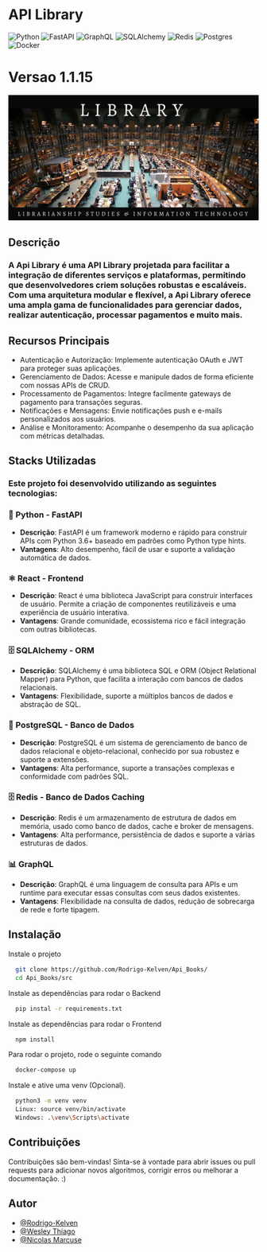 
# API Library
![Python](https://img.shields.io/badge/python-3670A0?style=for-the-badge&logo=python&logoColor=ffdd54) 
![FastAPI](https://img.shields.io/badge/FastAPI-%23FF4F00.svg?style=for-the-badge&logo=fastapi&logoColor=white)
![GraphQL](https://img.shields.io/badge/GraphQL-%23E10098.svg?style=for-the-badge&logo=graphql&logoColor=white)
![SQLAlchemy](https://img.shields.io/badge/SQLAlchemy-%23C72C41.svg?style=for-the-badge&logo=sqlalchemy&logoColor=white)
![Redis](https://img.shields.io/badge/redis-%23DD0031.svg?style=for-the-badge&logo=redis&logoColor=white) 
![Postgres](https://img.shields.io/badge/postgres-%23316192.svg?style=for-the-badge&logo=postgresql&logoColor=white) 
![Docker](https://img.shields.io/badge/docker-%230db7ed.svg?style=for-the-badge&logo=docker&logoColor=white) 

# Versao 1.1.15

![Minha Imagem](images/Library.png)

## Descrição

### A Api Library  é uma API Library projetada para facilitar a integração de diferentes serviços e plataformas, permitindo que desenvolvedores criem soluções robustas e escaláveis. Com uma arquitetura modular e flexível, a Api Library  oferece uma ampla gama de funcionalidades para gerenciar dados, realizar autenticação, processar pagamentos e muito mais.
## Recursos Principais

  - Autenticação e Autorização: Implemente autenticação OAuth e JWT para proteger suas aplicações.
  - Gerenciamento de Dados: Acesse e manipule dados de forma eficiente com nossas APIs de CRUD.
  - Processamento de Pagamentos: Integre facilmente gateways de pagamento para transações seguras.
  - Notificações e Mensagens: Envie notificações push e e-mails personalizados aos usuários.
  - Análise e Monitoramento: Acompanhe o desempenho da sua aplicação com métricas detalhadas.


## Stacks Utilizadas
### Este projeto foi desenvolvido utilizando as seguintes tecnologias:

### 🐍 Python - FastAPI
- **Descrição**: FastAPI é um framework moderno e rápido para construir APIs com Python 3.6+ baseado em padrões como Python type hints.
- **Vantagens**: Alto desempenho, fácil de usar e suporte a validação automática de dados.

### ⚛️ React - Frontend
- **Descrição**: React é uma biblioteca JavaScript para construir interfaces de usuário. Permite a criação de componentes reutilizáveis e uma experiência de usuário interativa.
- **Vantagens**: Grande comunidade, ecossistema rico e fácil integração com outras bibliotecas.

### 🗄️ SQLAlchemy - ORM
- **Descrição**: SQLAlchemy é uma biblioteca SQL e ORM (Object Relational Mapper) para Python, que facilita a interação com bancos de dados relacionais.
- **Vantagens**: Flexibilidade, suporte a múltiplos bancos de dados e abstração de SQL.

### 🐘 PostgreSQL - Banco de Dados
- **Descrição**: PostgreSQL é um sistema de gerenciamento de banco de dados relacional e objeto-relacional, conhecido por sua robustez e suporte a extensões.
- **Vantagens**: Alta performance, suporte a transações complexas e conformidade com padrões SQL.

### 🗄️ Redis - Banco de Dados Caching
- **Descrição**: Redis é um armazenamento de estrutura de dados em memória, usado como banco de dados, cache e broker de mensagens.
- **Vantagens**: Alta performance, persistência de dados e suporte a várias estruturas de dados.

### 📊 GraphQL
- **Descrição**: GraphQL é uma linguagem de consulta para APIs e um runtime para executar essas consultas com seus dados existentes.
- **Vantagens**: Flexibilidade na consulta de dados, redução de sobrecarga de rede e forte tipagem.



## Instalação

Instale o projeto

```bash
  git clone https://github.com/Rodrigo-Kelven/Api_Books/
  cd Api_Books/src
```
Instale as dependências para rodar o Backend

```bash
  pip instal -r requirements.txt
```
Instale as dependências para rodar o Frontend

```bash
  npm install
```
Para rodar o projeto, rode o seguinte comando

```bash
  docker-compose up
```
Instale e ative uma venv (Opcional).

```bash
  python3 -m venv venv
  Linux: source venv/bin/activate
  Windows: .\venv\Scripts\activate 
```

## Contribuições
Contribuições são bem-vindas! Sinta-se à vontade para abrir issues ou pull requests para adicionar novos algoritmos, corrigir erros ou melhorar a documentação. :)


## Autor

- [@Rodrigo-Kelven](https://github.com/Rodrigo-Kelven)
- [@Wesley Thiago](https://github.com/Wesley0071)
- [@Nicolas Marcuse](https://github.com/N1kkoo)

